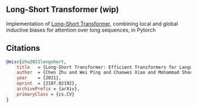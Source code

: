 ## Long-Short Transformer (wip)

Implementation of <a href="https://arxiv.org/abs/2107.02192">Long-Short Transformer</a>, combining local and global inductive biases for attention over long sequences, in Pytorch

## Citations

```bibtex
@misc{zhu2021longshort,
    title   = {Long-Short Transformer: Efficient Transformers for Language and Vision}, 
    author  = {Chen Zhu and Wei Ping and Chaowei Xiao and Mohammad Shoeybi and Tom Goldstein and Anima Anandkumar and Bryan Catanzaro},
    year    = {2021},
    eprint  = {2107.02192},
    archivePrefix = {arXiv},
    primaryClass = {cs.CV}
}
```
